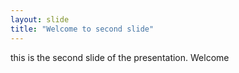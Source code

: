 ```yaml
---
layout: slide
title: "Welcome to second slide"
---
```

this is the second slide of the presentation. Welcome
